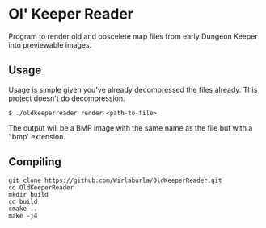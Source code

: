 # Ol' Keeper Reader
Program to render old and obscelete map files from early Dungeon Keeper into previewable images.

## Usage
Usage is simple given you've already decompressed the files already. This project doesn't do decompression.
```
$ ./oldkeeperreader render <path-to-file>
```
The output will be a BMP image with the same name as the file but with a '.bmp' extension.

## Compiling
```
git clone https://github.com/Wirlaburla/OldKeeperReader.git
cd OldKeeperReader
mkdir build
cd build
cmake ..
make -j4
```
